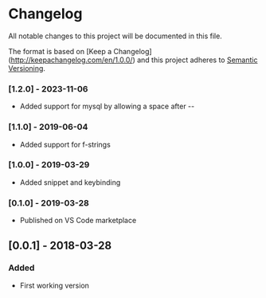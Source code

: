 # Changelog
All notable changes to this project will be documented in this file.

The format is based on [Keep a Changelog] (http://keepachangelog.com/en/1.0.0/) and this project adheres to [Semantic Versioning](http://semver.org/spec/v2.0.0.html).

### [1.2.0] - 2023-11-06
- Added support for mysql by allowing a space after --

### [1.1.0] - 2019-06-04
- Added support for f-strings

### [1.0.0] - 2019-03-29
- Added snippet and keybinding

### [0.1.0] - 2019-03-28
- Published on VS Code marketplace

## [0.0.1] - 2018-03-28
### Added
- First working version
